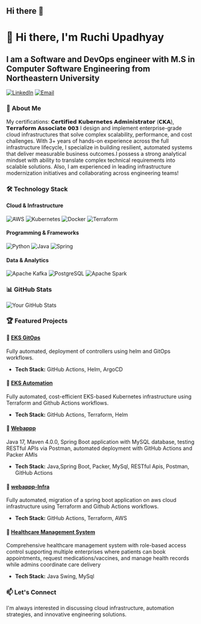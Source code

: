 ## Hi there 👋

<!--
**RuchiUp/RuchiUp** is a ✨ _special_ ✨ repository because its `README.md` (this file) appears on your GitHub profile.

Here are some ideas to get you started:

- 🔭 I’m currently working on ...
- 🌱 I’m currently learning ...
- 👯 I’m looking to collaborate on ...
- 🤔 I’m looking for help with ...
- 💬 Ask me about ...
- 📫 How to reach me: ...
- 😄 Pronouns: ...
- ⚡ Fun fact: ...
-->
# 👋 Hi there, I'm Ruchi Upadhyay
## I am a Software and DevOps engineer with M.S in Computer Software Engineering from Northeastern University

[![LinkedIn](https://img.shields.io/badge/LinkedIn-0077B5?style=for-the-badge&logo=linkedin&logoColor=white)](https://www.linkedin.com/in/ruchiu)
[![Email](https://img.shields.io/badge/Email-D14836?style=for-the-badge&logo=gmail&logoColor=white)](mailto:ruuchiupadhyay@gmail.com)

### 🚀 About Me
My certifications: 𝗖𝗲𝗿𝘁𝗶𝗳𝗶𝗲𝗱 𝗞𝘂𝗯𝗲𝗿𝗻𝗲𝘁𝗲𝘀 𝗔𝗱𝗺𝗶𝗻𝗶𝘀𝘁𝗿𝗮𝘁𝗼𝗿 (𝗖𝗞𝗔), 𝗧𝗲𝗿𝗿𝗮𝗳𝗼𝗿𝗺 𝗔𝘀𝘀𝗼𝗰𝗶𝗮𝘁𝗲 𝟬𝟬𝟯
I design and implement enterprise-grade cloud infrastructures that solve complex scalability, performance, and cost challenges. With 3+ years of hands-on experience across the full infrastructure lifecycle, I specialize in building resilient, automated systems that deliver measurable business outcomes.I possess a strong analytical mindset with ability to translate complex technical requirements into scalable solutions. Also, I am experienced in leading infrastructure modernization initiatives and collaborating across engineering teams!

### 🛠️ Technology Stack

#### Cloud & Infrastructure
![AWS](https://img.shields.io/badge/AWS-FF9900?style=for-the-badge&logo=amazonaws&logoColor=white)
![Kubernetes](https://img.shields.io/badge/Kubernetes-326CE5?style=for-the-badge&logo=kubernetes&logoColor=white)
![Docker](https://img.shields.io/badge/Docker-2496ED?style=for-the-badge&logo=docker&logoColor=white)
![Terraform](https://img.shields.io/badge/Terraform-7B42BC?style=for-the-badge&logo=terraform&logoColor=white)

#### Programming & Frameworks
![Python](https://img.shields.io/badge/Python-3776AB?style=for-the-badge&logo=python&logoColor=white)
![Java](https://img.shields.io/badge/Java-ED8B00?style=for-the-badge&logo=java&logoColor=white)
![Spring](https://img.shields.io/badge/Spring-6DB33F?style=for-the-badge&logo=spring&logoColor=white)

#### Data & Analytics
![Apache Kafka](https://img.shields.io/badge/Apache_Kafka-231F20?style=for-the-badge&logo=apache-kafka&logoColor=white)
![PostgreSQL](https://img.shields.io/badge/PostgreSQL-336791?style=for-the-badge&logo=postgresql&logoColor=white)
![Apache Spark](https://img.shields.io/badge/Apache_Spark-E25A1C?style=for-the-badge&logo=apache-spark&logoColor=white)

### 📊 GitHub Stats
![Your GitHub Stats](https://github-readme-stats.vercel.app/api?username=yourusername&show_icons=true&theme=radical)

### 🏆 Featured Projects

#### 🔹 [EKS GitOps](https://github.com/CloudComputingKnowledge101/eks-gitOps)
Fully automated, deployment of controllers using helm and GitOps workflows.
- **Tech Stack:** GitHub Actions, Helm, ArgoCD

#### 🔹 [EKS Automation](https://github.com/RuchiUp/EKS-dev)
Fully automated, cost-efficient EKS-based Kubernetes infrastructure using Terraform and Github Actions workflows.
- **Tech Stack:** GitHub Actions, Terraform, Helm

#### 🔹 [Webappp](https://github.com/CloudComputingKnowledge101/webappp)
Java 17, Maven 4.0.0, Spring Boot application with MySQL database, testing RESTful APIs via Postman, automated deployment with GitHub Actions and Packer AMIs
- **Tech Stack:** Java,Spring Boot, Packer, MySql, RESTful Apis, Postman, GitHub Actions

#### 🔹 [webappp-Infra](https://github.com/RuchiUp/Webappp-Infra)
Fully automated, migration of a spring boot application on aws cloud infrastructure using Terraform and Github Actions workflows.
- **Tech Stack:** GitHub Actions, Terraform, AWS
  
#### 🔹 [Healthcare Management System](https://github.com/kamaniforam/AED_finalProject)
Comprehensive healthcare management system with role-based access control supporting multiple enterprises where patients can book appointments, request medications/vaccines, and manage health records while admins coordinate care delivery
- **Tech Stack:** Java Swing, MySql


### 📫 Let's Connect
I'm always interested in discussing cloud infrastructure, automation strategies, and innovative engineering solutions.

